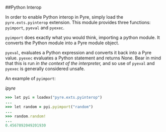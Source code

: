 ##Python Interop

In order to enable Python interop in Pyre, simply
load the `pyre.exts.pyinterop` extension. This module
provides three functions: `pyimport`, `pyeval` and `pyexec`.

`pyimport` does exactly what you would think, importing a python module.
It converts the Python module into a Pyre module object.

`pyeval`, evaluates a Python expression and converts it back into
a Pyre value. `pyexec` evaluates a Python statement and returns
None. Bear in mind that this is run *in the context of the interpreter,*
and so use of `pyeval` and `pyexec` is generally considered unsafe.

An example of `pyimport`:

*ipyre*
```ruby
>>> let pyi = loadex("pyre.exts.pyinterop")
...
>>> let random = pyi.pyimport("random")
...
>>> random.random!
...
0.4567892049201930
```